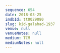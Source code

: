 ```yaml
---
sequence: 654
date: 2018-03-25
imdbId: tt0029080
slug: kid-galahad-1937
venue: null
venueNotes: null
medium: TCM
mediumNotes: null
---
```

